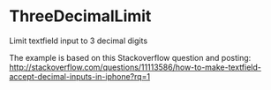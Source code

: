 ThreeDecimalLimit
=================

Limit textfield input to 3 decimal digits

The example is based on this Stackoverflow question and posting:
http://stackoverflow.com/questions/11113586/how-to-make-textfield-accept-decimal-inputs-in-iphone?rq=1

